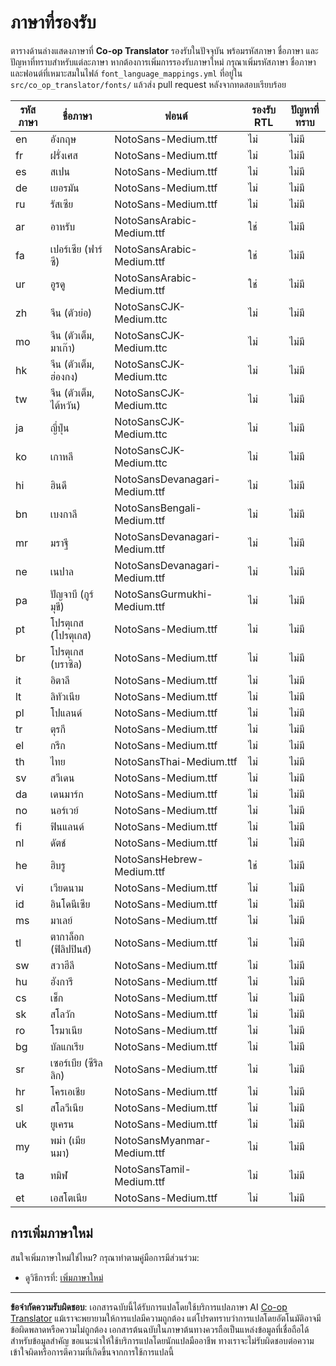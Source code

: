 <!--
CO_OP_TRANSLATOR_METADATA:
{
  "original_hash": "badae5ee6451cc1a6e367cfe5ba92efa",
  "translation_date": "2025-10-15T03:16:35+00:00",
  "source_file": "getting_started/supported-languages.md",
  "language_code": "th"
}
-->
# ภาษาที่รองรับ

ตารางด้านล่างแสดงภาษาที่ **Co-op Translator** รองรับในปัจจุบัน พร้อมรหัสภาษา ชื่อภาษา และปัญหาที่ทราบสำหรับแต่ละภาษา หากต้องการเพิ่มการรองรับภาษาใหม่ กรุณาเพิ่มรหัสภาษา ชื่อภาษา และฟอนต์ที่เหมาะสมในไฟล์ `font_language_mappings.yml` ที่อยู่ใน `src/co_op_translator/fonts/` แล้วส่ง pull request หลังจากทดสอบเรียบร้อย

| รหัสภาษา     | ชื่อภาษา                  | ฟอนต์                              | รองรับ RTL | ปัญหาที่ทราบ   |
|--------------|---------------------------|-------------------------------------|------------|----------------|
| en           | อังกฤษ                    | NotoSans-Medium.ttf                 | ไม่         | ไม่มี           |
| fr           | ฝรั่งเศส                  | NotoSans-Medium.ttf                 | ไม่         | ไม่มี           |
| es           | สเปน                      | NotoSans-Medium.ttf                 | ไม่         | ไม่มี           |
| de           | เยอรมัน                   | NotoSans-Medium.ttf                 | ไม่         | ไม่มี           |
| ru           | รัสเซีย                   | NotoSans-Medium.ttf                 | ไม่         | ไม่มี           |
| ar           | อาหรับ                    | NotoSansArabic-Medium.ttf           | ใช่         | ไม่มี           |
| fa           | เปอร์เซีย (ฟาร์ซี)        | NotoSansArabic-Medium.ttf           | ใช่         | ไม่มี           |
| ur           | อูรดู                      | NotoSansArabic-Medium.ttf           | ใช่         | ไม่มี           |
| zh           | จีน (ตัวย่อ)              | NotoSansCJK-Medium.ttc              | ไม่         | ไม่มี           |
| mo           | จีน (ตัวเต็ม, มาเก๊า)     | NotoSansCJK-Medium.ttc              | ไม่         | ไม่มี           |
| hk           | จีน (ตัวเต็ม, ฮ่องกง)     | NotoSansCJK-Medium.ttc              | ไม่         | ไม่มี           |
| tw           | จีน (ตัวเต็ม, ไต้หวัน)    | NotoSansCJK-Medium.ttc              | ไม่         | ไม่มี           |
| ja           | ญี่ปุ่น                   | NotoSansCJK-Medium.ttc              | ไม่         | ไม่มี           |
| ko           | เกาหลี                    | NotoSansCJK-Medium.ttc              | ไม่         | ไม่มี           |
| hi           | ฮินดี                     | NotoSansDevanagari-Medium.ttf       | ไม่         | ไม่มี           |
| bn           | เบงกาลี                   | NotoSansBengali-Medium.ttf          | ไม่         | ไม่มี           |
| mr           | มราฐี                      | NotoSansDevanagari-Medium.ttf       | ไม่         | ไม่มี           |
| ne           | เนปาล                     | NotoSansDevanagari-Medium.ttf       | ไม่         | ไม่มี           |
| pa           | ปัญจาบี (กูร์มุขี)        | NotoSansGurmukhi-Medium.ttf         | ไม่         | ไม่มี           |
| pt           | โปรตุเกส (โปรตุเกส)       | NotoSans-Medium.ttf                 | ไม่         | ไม่มี           |
| br           | โปรตุเกส (บราซิล)         | NotoSans-Medium.ttf                 | ไม่         | ไม่มี           |
| it           | อิตาลี                    | NotoSans-Medium.ttf                 | ไม่         | ไม่มี           |
| lt           | ลิทัวเนีย                 | NotoSans-Medium.ttf                 | ไม่         | ไม่มี           |
| pl           | โปแลนด์                   | NotoSans-Medium.ttf                 | ไม่         | ไม่มี           |
| tr           | ตุรกี                      | NotoSans-Medium.ttf                 | ไม่         | ไม่มี           |
| el           | กรีก                       | NotoSans-Medium.ttf                 | ไม่         | ไม่มี           |
| th           | ไทย                        | NotoSansThai-Medium.ttf             | ไม่         | ไม่มี           |
| sv           | สวีเดน                     | NotoSans-Medium.ttf                 | ไม่         | ไม่มี           |
| da           | เดนมาร์ก                   | NotoSans-Medium.ttf                 | ไม่         | ไม่มี           |
| no           | นอร์เวย์                   | NotoSans-Medium.ttf                 | ไม่         | ไม่มี           |
| fi           | ฟินแลนด์                   | NotoSans-Medium.ttf                 | ไม่         | ไม่มี           |
| nl           | ดัตช์                      | NotoSans-Medium.ttf                 | ไม่         | ไม่มี           |
| he           | ฮิบรู                      | NotoSansHebrew-Medium.ttf           | ใช่         | ไม่มี           |
| vi           | เวียดนาม                   | NotoSans-Medium.ttf                 | ไม่         | ไม่มี           |
| id           | อินโดนีเซีย                | NotoSans-Medium.ttf                 | ไม่         | ไม่มี           |
| ms           | มาเลย์                      | NotoSans-Medium.ttf                 | ไม่         | ไม่มี           |
| tl           | ตากาล็อก (ฟิลิปปินส์)     | NotoSans-Medium.ttf                 | ไม่         | ไม่มี           |
| sw           | สวาฮีลี                    | NotoSans-Medium.ttf                 | ไม่         | ไม่มี           |
| hu           | ฮังการี                    | NotoSans-Medium.ttf                 | ไม่         | ไม่มี           |
| cs           | เช็ก                        | NotoSans-Medium.ttf                 | ไม่         | ไม่มี           |
| sk           | สโลวัก                      | NotoSans-Medium.ttf                 | ไม่         | ไม่มี           |
| ro           | โรมาเนีย                    | NotoSans-Medium.ttf                 | ไม่         | ไม่มี           |
| bg           | บัลแกเรีย                   | NotoSans-Medium.ttf                 | ไม่         | ไม่มี           |
| sr           | เซอร์เบีย (ซีริลลิก)        | NotoSans-Medium.ttf                 | ไม่         | ไม่มี           |
| hr           | โครเอเชีย                   | NotoSans-Medium.ttf                 | ไม่         | ไม่มี           |
| sl           | สโลวีเนีย                   | NotoSans-Medium.ttf                 | ไม่         | ไม่มี           |
| uk           | ยูเครน                      | NotoSans-Medium.ttf                 | ไม่         | ไม่มี           |
| my           | พม่า (เมียนมา)              | NotoSansMyanmar-Medium.ttf          | ไม่         | ไม่มี           |
| ta           | ทมิฬ                         | NotoSansTamil-Medium.ttf            | ไม่         | ไม่มี           |
| et           | เอสโตเนีย                    | NotoSans-Medium.ttf                 | ไม่         | ไม่มี           |

## การเพิ่มภาษาใหม่

สนใจเพิ่มภาษาใหม่ใช่ไหม? กรุณาทำตามคู่มือการมีส่วนร่วม:

- ดูวิธีการที่: <a href="../CONTRIBUTING.md#contribute-a-new-language">เพิ่มภาษาใหม่</a>

---

**ข้อจำกัดความรับผิดชอบ**:
เอกสารฉบับนี้ได้รับการแปลโดยใช้บริการแปลภาษา AI [Co-op Translator](https://github.com/Azure/co-op-translator) แม้เราจะพยายามให้การแปลมีความถูกต้อง แต่โปรดทราบว่าการแปลโดยอัตโนมัติอาจมีข้อผิดพลาดหรือความไม่ถูกต้อง เอกสารต้นฉบับในภาษาต้นทางควรถือเป็นแหล่งข้อมูลที่เชื่อถือได้ สำหรับข้อมูลสำคัญ ขอแนะนำให้ใช้บริการแปลโดยนักแปลมืออาชีพ ทางเราจะไม่รับผิดชอบต่อความเข้าใจผิดหรือการตีความที่เกิดขึ้นจากการใช้การแปลนี้